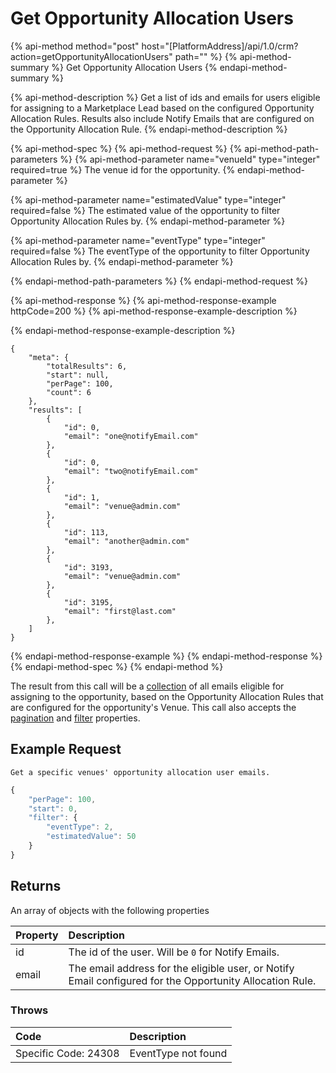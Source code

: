 # Get Opportunity Allocation Users

{% api-method method="post" host="\[PlatformAddress\]/api/1.0/crm?action=getOpportunityAllocationUsers" path="" %}
{% api-method-summary %}
Get Opportunity Allocation Users
{% endapi-method-summary %}

{% api-method-description %}
Get a list of ids and emails for users eligible for assigning to a Marketplace Lead based on the configured 
Opportunity Allocation Rules. Results also include Notify Emails that are configured on the Opportunity Allocation Rule.
{% endapi-method-description %}

{% api-method-spec %}
{% api-method-request %}
{% api-method-path-parameters %}
{% api-method-parameter name="venueId" type="integer" required=true %}
The venue id for the opportunity.
{% endapi-method-parameter %}

{% api-method-parameter name="estimatedValue" type="integer" required=false %}
The estimated value of the opportunity to filter Opportunity Allocation Rules by.
{% endapi-method-parameter %}

{% api-method-parameter name="eventType" type="integer" required=false %}
The eventType of the opportunity to filter Opportunity Allocation Rules by.
{% endapi-method-parameter %}

{% endapi-method-path-parameters %}
{% endapi-method-request %}

{% api-method-response %}
{% api-method-response-example httpCode=200 %}
{% api-method-response-example-description %}

{% endapi-method-response-example-description %}

```text
{
    "meta": {
        "totalResults": 6,
        "start": null,
        "perPage": 100,
        "count": 6
    },
    "results": [
        {
            "id": 0,
            "email": "one@notifyEmail.com"
        },
        {
            "id": 0,
            "email": "two@notifyEmail.com"
        },
        {
            "id": 1,
            "email": "venue@admin.com"
        },
        {
            "id": 113,
            "email": "another@admin.com"
        },
        {
            "id": 3193,
            "email": "venue@admin.com"
        },
        {
            "id": 3195,
            "email": "first@last.com"
        },
    ]
}
```
{% endapi-method-response-example %}
{% endapi-method-response %}
{% endapi-method-spec %}
{% endapi-method %}

The result from this call will be a [collection](../getting-started/interpreting-the-response/collections.md) of all emails eligible for assigning to the opportunity, based on the Opportunity Allocation Rules that are configured for the opportunity's Venue. This call also accepts the [pagination](../getting-started/interpreting-the-response/pagination.md) and [filter](../getting-started/interpreting-the-response/filtering.md) properties.

## Example Request

`Get a specific venues' opportunity allocation user emails.`

```javascript
{
    "perPage": 100,
    "start": 0,
    "filter": {
        "eventType": 2,
        "estimatedValue": 50
    }
}
```
## Returns

An array of objects with the following properties

| Property | Description |
| :--- | :--- |
| id | The id of the user. Will be `0` for Notify Emails. |
| email | The email address for the eligible user, or Notify Email configured for the Opportunity Allocation Rule. |

### Throws

| Code | Description |
| :--- | :--- |
| Specific Code: 24308 | EventType not found
